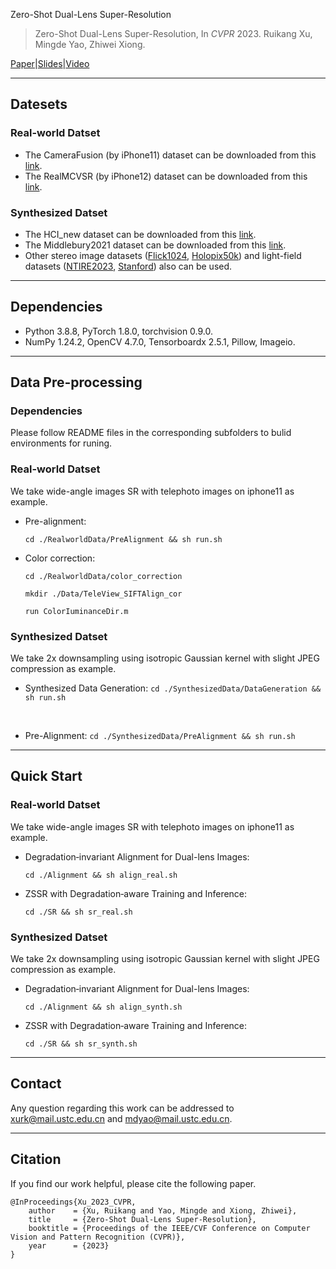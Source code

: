 Zero-Shot Dual-Lens Super-Resolution

> Zero-Shot Dual-Lens Super-Resolution, In *CVPR* 2023.
> Ruikang Xu, Mingde Yao, Zhiwei Xiong.
> 
[Paper](https://openaccess.thecvf.com/content/CVPR2023/papers/Xu_Zero-Shot_Dual-Lens_Super-Resolution_CVPR_2023_paper.pdf)|[Slides](https://cvpr.thecvf.com/media/cvpr-2023/Slides/22470.pdf)|[Video](https://youtu.be/ChHAIGyDFAI)
****
## Datesets

### Real-world Datset
* The CameraFusion (by iPhone11) dataset can be downloaded from this [link](https://github.com/Tengfei-Wang/DCSR).
* The RealMCVSR (by iPhone12) dataset can be downloaded from this [link](https://github.com/codeslake/RefVSR).


### Synthesized Datset
* The HCI_new dataset can be downloaded from this [link](https://lightfield-analysis.uni-konstanz.de/).
* The Middlebury2021 dataset can be downloaded from this [link](https://vision.middlebury.edu/stereo/data/scenes2021/).
* Other stereo image datasets ([Flick1024](https://yingqianwang.github.io/Flickr1024/), [Holopix50k](https://leiainc.github.io/holopix50k/)) and light-field datasets ([NTIRE2023](https://github.com/The-Learning-And-Vision-Atelier-LAVA/LF-Image-SR/tree/NTIRE2023), [Stanford](http://lightfields.stanford.edu/LF2016.html)) also can be used.

****

## Dependencies
* Python 3.8.8, PyTorch 1.8.0, torchvision 0.9.0.
* NumPy 1.24.2, OpenCV 4.7.0, Tensorboardx 2.5.1, Pillow, Imageio. 
****

## Data Pre-processing
### Dependencies
Please follow README files in the corresponding subfolders to bulid environments for runing.  
### Real-world Datset
We take wide-angle images SR with telephoto images on iphone11 as example.

* Pre-alignment:
  ```
  cd ./RealworldData/PreAlignment && sh run.sh
  ```
* Color correction:
  ```
  cd ./RealworldData/color_correction

  mkdir ./Data/TeleView_SIFTAlign_cor

  run ColorIuminanceDir.m
  ```

### Synthesized Datset
We take 2x downsampling using isotropic Gaussian kernel with slight JPEG compression as example.


* Synthesized Data Generation:
` cd ./SynthesizedData/DataGeneration && sh run.sh `

<br/>

* Pre-Alignment:
` cd ./SynthesizedData/PreAlignment && sh run.sh `
****

## Quick Start
### Real-world Datset
We take wide-angle images SR with telephoto images on iphone11 as example.
* Degradation‐invariant Alignment for Dual-lens Images:
  ```
  cd ./Alignment && sh align_real.sh
  ```
* ZSSR with Degradation‐aware Training and Inference:
  ```
  cd ./SR && sh sr_real.sh
  ```

### Synthesized Datset
We take 2x downsampling using isotropic Gaussian kernel with slight JPEG compression as example.
* Degradation‐invariant Alignment for Dual-lens Images:
  ```
  cd ./Alignment && sh align_synth.sh
  ```
* ZSSR with Degradation‐aware Training and Inference:
  ```
  cd ./SR && sh sr_synth.sh
  ```

****

## Contact
Any question regarding this work can be addressed to xurk@mail.ustc.edu.cn and mdyao@mail.ustc.edu.cn.

****


## Citation
If you find our work helpful, please cite the following paper.
```
@InProceedings{Xu_2023_CVPR,
    author    = {Xu, Ruikang and Yao, Mingde and Xiong, Zhiwei},
    title     = {Zero-Shot Dual-Lens Super-Resolution},
    booktitle = {Proceedings of the IEEE/CVF Conference on Computer Vision and Pattern Recognition (CVPR)},
    year      = {2023}
}
```
